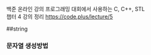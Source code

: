 백준 온라인 강의 프로그래밍 대회에서 사용하는 C, C++, STL  
챕터 4 강의 정리 https://code.plus/lecture/5

##string
### 문자열 생성방법
